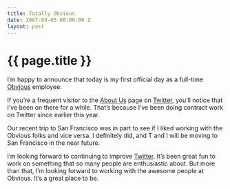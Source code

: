 ```yaml
---
title: Totally Obvious
date: 2007-03-05 00:00:00 Z
layout: post
---
```


{{ page.title }}
================

I’m happy to announce that today is my first official day as a full-time [Obvious](http://obvious.com/) employee.

If you’re a frequent visitor to the [About Us](http://twitter.com/help/aboutus) page on [Twitter](http://www.twitter.com/), you’ll notice that I’ve been on there for a while. That’s because I’ve been doing contract work on Twitter since earlier this year.

Our recent trip to San Francisco was in part to see if I liked working with the Obvious folks and vice versa. I definitely did, and T and I will be moving to San Francisco in the near future.

I’m looking forward to continuing to improve [Twitter](http://www.twitter.com/). It’s been great fun to work on something that so many people are enthusiastic about. But more than that, I’m looking forward to working with the awesome people at Obvious. It’s a great place to be.

